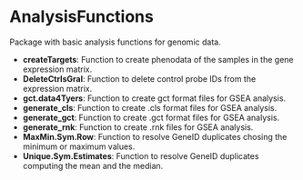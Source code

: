 # AnalysisFunctions
Package with basic analysis functions for genomic data.

- **createTargets**: Function to create phenodata of the samples in the gene expression matrix.
- **DeleteCtrlsGral**: Function to delete control probe IDs from the expression matrix.
- **gct.data4Tyers**: Function to create gct format files for GSEA analysis.
- **generate_cls**: Function to create .cls format files for GSEA analysis.
- **generate_gct**: Function to create .gct format files for GSEA analysis.
- **generate_rnk**: Function to create .rnk files for GSEA analysis.
- **MaxMin.Sym.Row**: Function to resolve GeneID duplicates chosing the minimum or maximum values.
- **Unique.Sym.Estimates**: Function to resolve GeneID duplicates computing the mean and the median.
